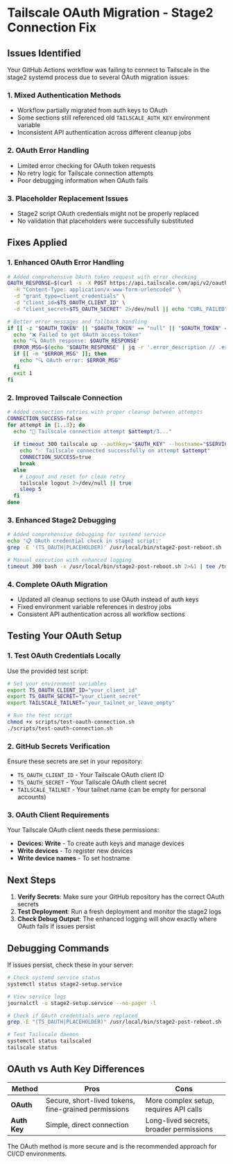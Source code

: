 # Tailscale OAuth Migration - Stage2 Connection Fix

## Issues Identified

Your GitHub Actions workflow was failing to connect to Tailscale in the stage2 systemd process due to several OAuth migration issues:

### 1. **Mixed Authentication Methods**
- Workflow partially migrated from auth keys to OAuth
- Some sections still referenced old `TAILSCALE_AUTH_KEY` environment variable
- Inconsistent API authentication across different cleanup jobs

### 2. **OAuth Error Handling**
- Limited error checking for OAuth token requests
- No retry logic for Tailscale connection attempts
- Poor debugging information when OAuth fails

### 3. **Placeholder Replacement Issues**
- Stage2 script OAuth credentials might not be properly replaced
- No validation that placeholders were successfully substituted

## Fixes Applied

### 1. **Enhanced OAuth Error Handling**
```bash
# Added comprehensive OAuth token request with error checking
OAUTH_RESPONSE=$(curl -s -X POST https://api.tailscale.com/api/v2/oauth/token \
  -H "Content-Type: application/x-www-form-urlencoded" \
  -d "grant_type=client_credentials" \
  -d "client_id=$TS_OAUTH_CLIENT_ID" \
  -d "client_secret=$TS_OAUTH_SECRET" 2>/dev/null || echo "CURL_FAILED")

# Better error messages and fallback handling
if [[ -z "$OAUTH_TOKEN" || "$OAUTH_TOKEN" == "null" || "$OAUTH_TOKEN" == "empty" ]]; then
  echo "❌ Failed to get OAuth access token"
  echo "🔍 OAuth response: $OAUTH_RESPONSE"
  ERROR_MSG=$(echo "$OAUTH_RESPONSE" | jq -r '.error_description // .error // empty' 2>/dev/null || echo "")
  if [[ -n "$ERROR_MSG" ]]; then
    echo "🔍 OAuth error: $ERROR_MSG"
  fi
  exit 1
fi
```

### 2. **Improved Tailscale Connection**
```bash
# Added connection retries with proper cleanup between attempts
CONNECTION_SUCCESS=false
for attempt in {1..3}; do
  echo "🔗 Tailscale connection attempt $attempt/3..."
  
  if timeout 300 tailscale up --authkey="$AUTH_KEY" --hostname="$SERVICE_NAME" --accept-routes --reset; then
    echo "✅ Tailscale connected successfully on attempt $attempt"
    CONNECTION_SUCCESS=true
    break
  else
    # Logout and reset for clean retry
    tailscale logout 2>/dev/null || true
    sleep 5
  fi
done
```

### 3. **Enhanced Stage2 Debugging**
```bash
# Added comprehensive debugging for systemd service
echo '📋 OAuth credential check in stage2 script:'
grep -E '(TS_OAUTH|PLACEHOLDER)' /usr/local/bin/stage2-post-reboot.sh | head -5 || echo 'No OAuth lines found'

# Manual execution with enhanced logging
timeout 300 bash -x /usr/local/bin/stage2-post-reboot.sh 2>&1 | tee /tmp/stage2_manual_output.log
```

### 4. **Complete OAuth Migration**
- Updated all cleanup sections to use OAuth instead of auth keys
- Fixed environment variable references in destroy jobs
- Consistent API authentication across all workflow sections

## Testing Your OAuth Setup

### 1. **Test OAuth Credentials Locally**
Use the provided test script:
```bash
# Set your environment variables
export TS_OAUTH_CLIENT_ID="your_client_id"
export TS_OAUTH_SECRET="your_client_secret"
export TAILSCALE_TAILNET="your_tailnet_or_leave_empty"

# Run the test script
chmod +x scripts/test-oauth-connection.sh
./scripts/test-oauth-connection.sh
```

### 2. **GitHub Secrets Verification**
Ensure these secrets are set in your repository:
- `TS_OAUTH_CLIENT_ID` - Your Tailscale OAuth client ID
- `TS_OAUTH_SECRET` - Your Tailscale OAuth client secret  
- `TAILSCALE_TAILNET` - Your tailnet name (can be empty for personal accounts)

### 3. **OAuth Client Requirements**
Your Tailscale OAuth client needs these permissions:
- **Devices: Write** - To create auth keys and manage devices
- **Write devices** - To register new devices
- **Write device names** - To set hostname

## Next Steps

1. **Verify Secrets**: Make sure your GitHub repository has the correct OAuth secrets
2. **Test Deployment**: Run a fresh deployment and monitor the stage2 logs
3. **Check Debug Output**: The enhanced logging will show exactly where OAuth fails if issues persist

## Debugging Commands

If issues persist, check these in your server:
```bash
# Check systemd service status
systemctl status stage2-setup.service

# View service logs
journalctl -u stage2-setup.service --no-pager -l

# Check if OAuth credentials were replaced
grep -E "(TS_OAUTH|PLACEHOLDER)" /usr/local/bin/stage2-post-reboot.sh

# Test Tailscale daemon
systemctl status tailscaled
tailscale status
```

## OAuth vs Auth Key Differences

| Method | Pros | Cons |
|--------|------|------|
| **OAuth** | Secure, short-lived tokens, fine-grained permissions | More complex setup, requires API calls |
| **Auth Key** | Simple, direct connection | Long-lived secrets, broader permissions |

The OAuth method is more secure and is the recommended approach for CI/CD environments.
